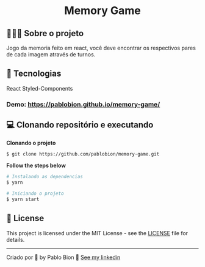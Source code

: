 
<h1 align="center">
  Memory Game
</h1>





## 💇🏻‍♂️ Sobre o projeto

Jogo da memoria feito em react, você deve encontrar os respectivos pares de cada imagem através de turnos.

## 🚀 Tecnologias

React
Styled-Components

### Demo: https://pablobion.github.io/memory-game/


## 💻 Clonando repositório e executando

**Clonando o projeto**

```bash
$ git clone https://github.com/pablobion/memory-game.git
```


**Follow the steps below**

```bash
# Instalando as dependencias
$ yarn

```

```bash
# Iniciando o projeto
$ yarn start

```


## 📝 License

This project is licensed under the MIT License - see the [LICENSE](LICENSE) file for details.

---

Criado por 💜 by Pablo Bion 👋 [See my linkedin](https://www.linkedin.com/in/eliasgcf/)
